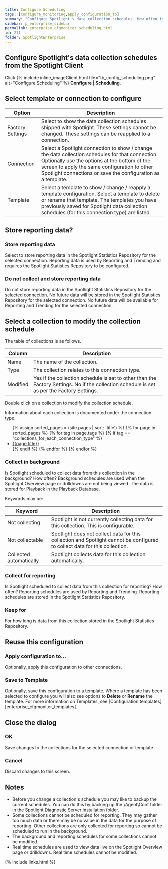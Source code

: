 ```yaml
---
title: Configure Scheduling
tags: [configure_monitoring,apply_configuration_to]
summary: "Configure Spotlight's data collection schedules. How often is data collected? On what day? At what time?"
sidebar: p_enterprise_sidebar
permalink: enterprise_cfgmonitor_scheduling.html
id: 211
folder: SpotlightEnterprise
---
```




## Configure Spotlight's data collection schedules from the Spotlight Client

Click {% include inline_imageClient.html file="tb_config_scheduling.png" alt="Configure Scheduling" %} **Configure \| Scheduling**.


## Select template or connection to configure

Option | Description
-------|------------
Factory Settings | Select to show the data collection schedules shipped with Spotlight. These settings cannot be changed. These settings can be reapplied to a connection.
Connection | Select a Spotlight connection to show / change the data collection schedules for that connection. Optionally use the options at the bottom of the screen to apply the same configuration to other Spotlight connections or save the configuration as a template.
Template | Select a template to show / change / reapply a template configuration. Select a template to delete or rename that template. The templates you have previously saved for Spotlight data collection schedules (for this connection type) are listed.

## Store reporting data?

### Store reporting data

Select to store reporting data in the Spotlight Statistics Repository for the selected connection. Reporting data is used by Reporting and Trending and requires the Spotlight Statistics Repository to be configured.

### Do not collect and store reporting data

Do not store reporting data in the Spotlight Statistics Repository for the selected connection. No future data will be stored in the Spotlight Statistics Repository for the selected connection. No future data will be available for Reporting and Trending for the selected connection.

## Select a collection to modify the collection schedule

The table of collections is as follows.

Column | Description
-------|------------
Name | The name of the collection.
Type | The collection relates to this connection type.
Modified | Yes if the collection schedule is set to other than the Factory Settings. No if the collection schedule is set as per the Factory Settings.

Double click on a collection to modify the collection schedule.

Information about each collection is documented under the connection type.

<ul>
{% assign sorted_pages = (site.pages | sort: 'title') %}
{% for page in sorted_pages %}
{% for tag in page.tags %}
{% if tag == "collections_for_each_connection_type" %}
<li><a href="{{ page.url | remove_first:'/' }}">{{page.title}}</a></li>
{% endif %}
{% endfor %}
{% endfor %}
</ul>

### Collect in background

Is Spotlight scheduled to collect data from this collection in the background? How often? Background schedules are used when the Spotlight Overview page or drilldowns are not being viewed. The data is stored for Playback in the Playback Database.

Keywords may be:

Keyword | Description
--------|------------
Not collecting | Spotlight is not currently collecting data for this collection. This is configurable.
Not collectable | Spotlight does not collect data for this collection and Spotlight cannot be configured to collect data for this collection.
Collected automatically | Spotlight collects data for this collection automatically.

### Collect for reporting

Is Spotlight scheduled to collect data from this collection for reporting? How often? Reporting schedules are used by Reporting and Trending. Reporting schedules are stored in the Spotlight Statistics Repository.

### Keep for

For how long is data from this collection stored in the Spotlight Statistics Repository.


## Reuse this configuration

### Apply configuration to…  

Optionally, apply this configuration to other connections.

### Save to Template  

Optionally, save this configuration to a template. Where a template has been selected to configure you will also see options to **Delete** or **Rename** the template. For more information on Templates, see [Configuration templates][enterprise_cfgmonitor_templates].


## Close the dialog

### OK

Save changes to the collections for the selected connection or template.

### Cancel

Discard changes to this screen.




## Notes

* Before you change a collection's schedule you may like to backup the current schedules. You can do this by backing up the \\Agent\\Conf folder in the Spotlight Diagnostic Server installation folder.
* Some collections cannot be scheduled for reporting. They may gather too much data or there may be no value in the data for the purpose of reporting. Other collections are only collected for reporting so cannot be scheduled to run in the background.
* The background and reporting schedules for some collections cannot be modified.
* Real time schedules are used to view data live on the Spotlight Overview page or drilldowns. Real time schedules cannot be modified.





{% include links.html %}
